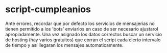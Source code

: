 # script-cumpleanios

Ante errores, recordar que por defecto los servicios de mensajerias no tienen permitido a los 'bots' enviarlos en caso de ser necesario ajustarol apropiadamente.
Una vez asignado los datos correctos buscar un servicio de hosting (hay varios gratuitos) que corran el script cada cierto intervalo de tiempo y así llegaran los mensajes automaticamente.
